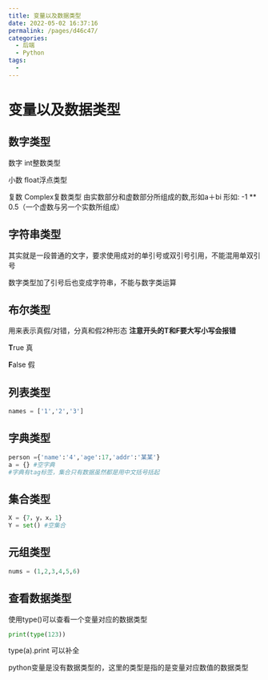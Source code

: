 ```yaml
---
title: 变量以及数据类型
date: 2022-05-02 16:37:16
permalink: /pages/d46c47/
categories:
  - 后端
  - Python
tags:
  - 
---
```

# 变量以及数据类型

## 数字类型

数字   int整数类型

小数  float浮点类型

复数    Complex复数类型 由实数部分和虚数部分所组成的数,形如a＋bi  形如: -1 ** 0.5（一个虚数与另一个实数所组成）





## 字符串类型

其实就是一段普通的文字，要求使用成对的单引号或双引号引用，不能混用单双引号

数字类型加了引号后也变成字符串，不能与数字类运算





## 布尔类型

用来表示真假/对错，分真和假2种形态 **注意开头的T和F要大写小写会报错**

**T**rue  真

**F**alse  假





## 列表类型

```python
names = ['1','2','3']
```



## 字典类型

```python
person ={'name':'4','age':17,'addr':'某某'}
a = {} #空字典
#字典有tag标签，集合只有数据虽然都是用中文括号括起
```



## 集合类型

```python
X = {7，y，x，1}
Y = set() #空集合
```



## 元组类型

```python
nums = (1,2,3,4,5,6)
```






## 查看数据类型

使用type()可以查看一个变量对应的数据类型

```python
print(type(123))
```

type(a).print 可以补全

python变量是没有数据类型的，这里的类型是指的是变量对应数值的数据类型





